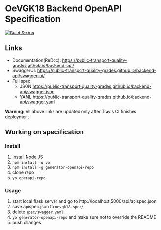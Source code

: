# OeVGK18 Backend OpenAPI Specification
[![Build Status](https://travis-ci.org/public-transport-quality-grades/backend-api.svg?branch=master)](https://travis-ci.org/public-transport-quality-grades/backend-api)

## Links

- Documentation(ReDoc): https://public-transport-quality-grades.github.io/backend-api/
- SwaggerUI: https://public-transport-quality-grades.github.io/backend-api/swagger-ui/
- Full spec:
    + JSON https://public-transport-quality-grades.github.io/backend-api/swagger.json
    + YAML https://public-transport-quality-grades.github.io/backend-api/swagger.yaml

**Warning:** All above links are updated only after Travis CI finishes deployment


## Working on specification
### Install

1. Install [Node JS](https://nodejs.org/)
2. `npm install -g yo`
3. `npm install -g generator-openapi-repo`
4. clone repo
5. `yo openapi-repo`

### Usage

1. start local flask server and go to http://localhost:5000/api/apispec.json
2. save apispec.json to `oevgk18-spec/`
3. delete `spec/swagger.yaml`
4. `yo generator-openapi-repo` and make sure not to override the README
5. push changes
